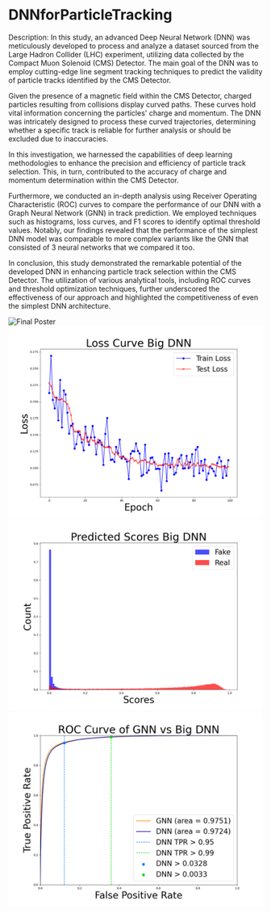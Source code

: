 # DNNforParticleTracking

Description: In this study, an advanced Deep Neural Network (DNN) was meticulously developed to process and analyze a dataset sourced from the Large Hadron Collider (LHC) experiment, utilizing data collected by the Compact Muon Solenoid (CMS) Detector. The main goal of the DNN was to employ cutting-edge line segment tracking techniques to predict the validity of particle tracks identified by the CMS Detector.

Given the presence of a magnetic field within the CMS Detector, charged particles resulting from collisions display curved paths. These curves hold vital information concerning the particles' charge and momentum. The DNN was intricately designed to process these curved trajectories, determining whether a specific track is reliable for further analysis or should be excluded due to inaccuracies.

In this investigation, we harnessed the capabilities of deep learning methodologies to enhance the precision and efficiency of particle track selection. This, in turn, contributed to the accuracy of charge and momentum determination within the CMS Detector.

Furthermore, we conducted an in-depth analysis using Receiver Operating Characteristic (ROC) curves to compare the performance of our DNN with a Graph Neural Network (GNN) in track prediction. We employed techniques such as histograms, loss curves, and F1 scores to identify optimal threshold values. Notably, our findings revealed that the performance of the simplest DNN model was comparable to more complex variants like the GNN that consisted of 3 neural networks that we compared it too.

In conclusion, this study demonstrated the remarkable potential of the developed DNN in enhancing particle track selection within the CMS Detector. The utilization of various analytical tools, including ROC curves and threshold optimization techniques, further underscored the effectiveness of our approach and highlighted the competitiveness of even the simplest DNN architecture.

![Final Poster](FinalPoster.png)
![Loss Curve of DNN](LossCurve.png)
![Predicted Scores of DNN](PredictedScores.png)
![ROC Curve of DNN vs GNN](ROC_Curve.png)